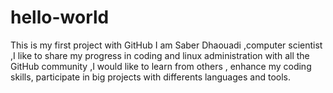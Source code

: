# hello-world
This is my first project with GitHub 
I am Saber Dhaouadi ,computer scientist ,I like to share my progress in coding and linux administration with all the GitHub community ,I would like to learn from others , enhance my coding skills, participate in big projects with differents languages and tools. 
